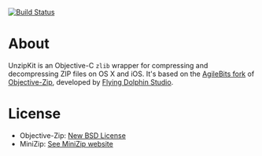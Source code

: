 [![Build Status](https://travis-ci.org/abbeycode/UnzipKit.svg?branch=master)](https://travis-ci.org/abbeycode/UnzipKit)

# About

UnzipKit is an Objective-C `zlib` wrapper for compressing and decompressing ZIP files on OS X and iOS. It's based on the [AgileBits fork](https://github.com/AgileBits/objective-zip) of [Objective-Zip](http://code.google.com/p/objective-zip/), developed by [Flying Dolphin Studio](http://www.flyingdolphinstudio.com).

# License

* Objective-Zip: [New BSD License](http://www.opensource.org/licenses/bsd-license.php)
* MiniZip: [See MiniZip website](http://www.winimage.com/zLibDll/minizip.html)